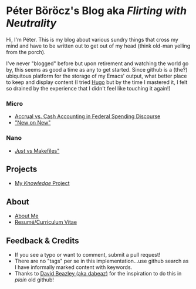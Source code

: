 # Péter Böröcz's Blog aka *Flirting with Neutrality*

Hi, I'm Péter. This is my blog about various sundry things that cross my mind and have to be written out to get out of my head (think old-man yelling from the porch).

I've never "blogged" before but upon retirement and watching the world go by, this seems as good a time as any to get started. Since github is a (the?) ubiquitous platform for the storage of my Emacs' output, what better place to keep and display content (I tried [Hugo](https://gohugo.io "Hugo") but by the time I mastered it, I felt so drained by the experience that I didn't feel like touching it again!)

### Micro
* [Accrual vs. Cash Accounting in Federal Spending Discourse](micro/accrual_vs_cash_govt.md)
* ["New on New"](micro/new_on_new.md)

### Nano
* [*Just* vs Makefiles"](nano/just_vs_makefile.md)

## Projects
* [My *Knowledge* Project](projects/knowledge.md)

## About
* [About Me](miscellaneous/about.md)
* [Resumé/Curriculum Vitae](miscellaneous/cv.md)

## Feedback & Credits
* If you see a typo or want to comment, submit a pull request!
* There are no "tags" per se in this implementation...use github search as I have informally marked content with keywords.
* Thanks to [David Beazley (aka dabeaz)](https://github.com/dabeaz/blog) for the inspiration to do this in *plain* old github!
